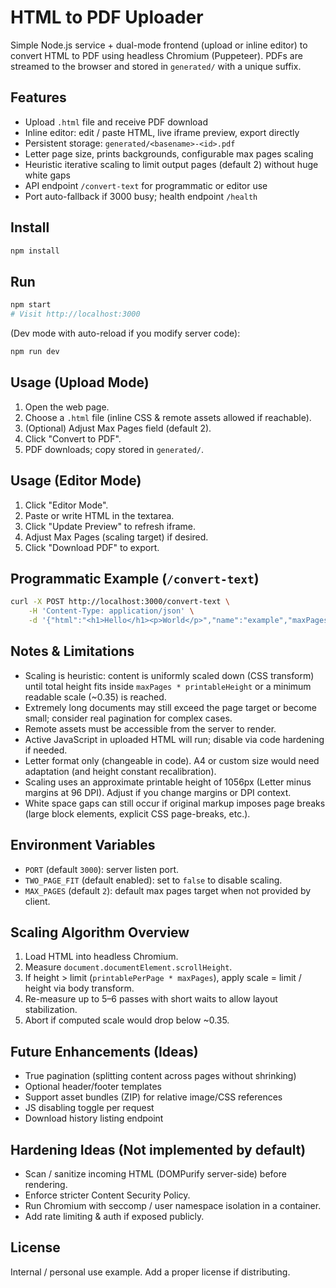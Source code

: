 # HTML to PDF Uploader

Simple Node.js service + dual-mode frontend (upload or inline editor) to convert HTML to PDF using headless Chromium (Puppeteer). PDFs are streamed to the browser and stored in `generated/` with a unique suffix.

## Features
- Upload `.html` file and receive PDF download
- Inline editor: edit / paste HTML, live iframe preview, export directly
- Persistent storage: `generated/<basename>-<id>.pdf`
- Letter page size, prints backgrounds, configurable max pages scaling
- Heuristic iterative scaling to limit output pages (default 2) without huge white gaps
- API endpoint `/convert-text` for programmatic or editor use
- Port auto-fallback if 3000 busy; health endpoint `/health`

## Install
```bash
npm install
```

## Run
```bash
npm start
# Visit http://localhost:3000
```

(Dev mode with auto-reload if you modify server code):
```bash
npm run dev
```

## Usage (Upload Mode)
1. Open the web page.
2. Choose a `.html` file (inline CSS & remote assets allowed if reachable).
3. (Optional) Adjust Max Pages field (default 2).
4. Click "Convert to PDF".
5. PDF downloads; copy stored in `generated/`.

## Usage (Editor Mode)
1. Click "Editor Mode".
2. Paste or write HTML in the textarea.
3. Click "Update Preview" to refresh iframe.
4. Adjust Max Pages (scaling target) if desired.
5. Click "Download PDF" to export.

## Programmatic Example (`/convert-text`)
```bash
curl -X POST http://localhost:3000/convert-text \
	-H 'Content-Type: application/json' \
	-d '{"html":"<h1>Hello</h1><p>World</p>","name":"example","maxPages":2}' --output example.pdf
```

## Notes & Limitations
- Scaling is heuristic: content is uniformly scaled down (CSS transform) until total height fits inside `maxPages * printableHeight` or a minimum readable scale (~0.35) is reached.
- Extremely long documents may still exceed the page target or become small; consider real pagination for complex cases.
- Remote assets must be accessible from the server to render.
- Active JavaScript in uploaded HTML will run; disable via code hardening if needed.
- Letter format only (changeable in code). A4 or custom size would need adaptation (and height constant recalibration).
- Scaling uses an approximate printable height of 1056px (Letter minus margins at 96 DPI). Adjust if you change margins or DPI context.
- White space gaps can still occur if original markup imposes page breaks (large block elements, explicit CSS page-breaks, etc.).

## Environment Variables
- `PORT` (default `3000`): server listen port.
- `TWO_PAGE_FIT` (default enabled): set to `false` to disable scaling.
- `MAX_PAGES` (default `2`): default max pages target when not provided by client.

## Scaling Algorithm Overview
1. Load HTML into headless Chromium.
2. Measure `document.documentElement.scrollHeight`.
3. If height > limit (`printablePerPage * maxPages`), apply scale = limit / height via body transform.
4. Re-measure up to 5–6 passes with short waits to allow layout stabilization.
5. Abort if computed scale would drop below ~0.35.

## Future Enhancements (Ideas)
- True pagination (splitting content across pages without shrinking)
- Optional header/footer templates
- Support asset bundles (ZIP) for relative image/CSS references
- JS disabling toggle per request
- Download history listing endpoint

## Hardening Ideas (Not implemented by default)
- Scan / sanitize incoming HTML (DOMPurify server-side) before rendering.
- Enforce stricter Content Security Policy.
- Run Chromium with seccomp / user namespace isolation in a container.
- Add rate limiting & auth if exposed publicly.

## License
Internal / personal use example. Add a proper license if distributing.
